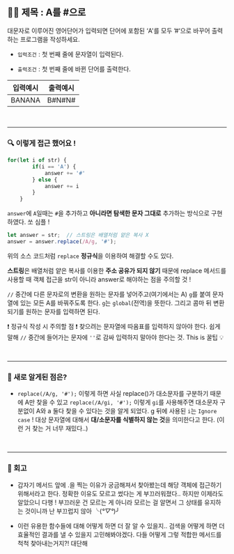 ## ✍🏻 제목 : A를 #으로
대문자로 이루어진 영어단어가 입력되면 단어에 포함된 ‘A'를 모두 ’#‘으로 바꾸어 출력하는 프로그램을 작성하세요.

- `입력조건` : 첫 번째 줄에 문자열이 입력된다.

- `출력조건` : 첫 번째 줄에 바뀐 단어를 출력한다.

|입력예시|출력예시|
|:------:|:----:|
|BANANA|B#N#N#|


</br>

---

### 🔍 이렇게 접근 했어요 !

```javascript
for(let i of str) {
        if(i == 'A') {
            answer += '#'
        } else {
            answer += i
        }
    }
```
`answer`에 `A`일때는 `#`을 추가하고 **아니라면 탐색한 문자 그대로** 추가하는 방식으로 구현하였다. 쏘 심플 !

```javascript
let answer = str;  // 스트링은 배열처럼 얕은 복사 X 
answer = answer.replace(/A/g, '#');  

```
위의 소스 코드처럼 `replace` **정규식**을 이용하여 해결할 수도 있다.

**스트링**은 배열처럼 얕은 복사를 이용한 **주소 공유가 되지 않기** 때문에 replace 메서드를 사용할 때 객체 접근을 str이 아니라 answer로 해야하는 점을 주의할 것 !

`//` 중간에 다른 문자로의 변환을 원하는 문자를 넣어주고(여기에서는 A) `g`를 붙여 문자열에 있는 모든 A를 바꿔주도록 한다. `g`는 `global`(전역)을 뜻한다. 그리고 콤마 뒤 변환되기를 원하는 문자를 입력하면 된다.

❗ 정규식 작성 시 주의할 점 ❗ 찾으려는 문자열에 따옴표를 입력하지 않아야 한다. 쉽게 말해 `//` 중간에 들어가는 문자에 `''`로 감싸 입력하지 말아야 한다는 것. This is 꿀팁 💡

</br>

---

### 🎉 새로 알게된 점은?
- `replace(/A/g, '#');` 이렇게 하면 사실 replace()가 대소문자를 구분하기 때문에 A만 찾을 수 있고 `replace(/A/gi, '#');` 이렇게 `gi`를 사용해주면 대소문자 구분없이 A와 a 둘다 찾을 수 있다는 것을 알게 되었다. g 뒤에 사용된 `i`는 `Ignore case` ! 대상 문자열에 대해서 **대/소문자를 식별하지 않는 것**을 의미한다고 한다. (이런 거 찾는 거 너무 재밌다..)

</br>

---

### 🐾 회고
- 갑자기 메서드 앞에 .을 찍는 이유가 궁금해져서 찾아봤는데 해당 객체에 접근하기 위해서라고 한다. 정확한 이유도 모르고 썼다는 게 부끄러워졌다.. 하지만 이제라도 알았으니 다행 ! 부끄러운 건 모르는 게 아니라 모르는 걸 알면서 그 상태를 유지하는 것이니까 난 부끄럽지 않아 ╰(*°▽°*)╯

- 이런 유용한 함수들에 대해 어떻게 하면 더 잘 알 수 있을지.. 검색을 어떻게 하면 더 효율적인 결과를 낼 수 있을지 고민해봐야겠다. 다들 어떻게 그렇 적합한 메서드를 척척 찾아내는거지?! 대단해